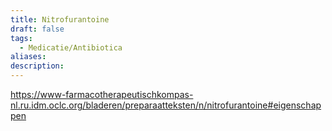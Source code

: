 ```yaml
---
title: Nitrofurantoine
draft: false
tags:
  - Medicatie/Antibiotica
aliases: 
description:
---
```



https://www-farmacotherapeutischkompas-nl.ru.idm.oclc.org/bladeren/preparaatteksten/n/nitrofurantoine#eigenschappen

